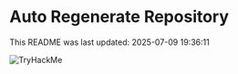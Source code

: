 # Auto Regenerate Repository

This README was last updated: 2025-07-09 19:36:11

 ![TryHackMe](https://tryhackme.com/badge/533634)